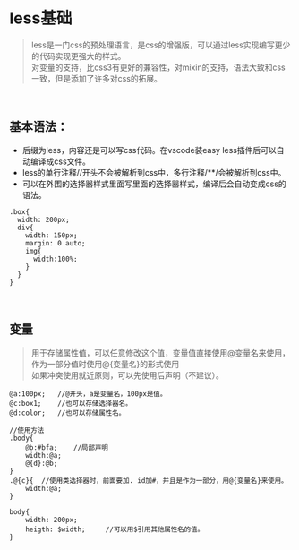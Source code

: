 # less基础
> less是一门css的预处理语言，是css的增强版，可以通过less实现编写更少的代码实现更强大的样式。<br/>
对变量的支持，比css3有更好的兼容性，对mixin的支持，语法大致和css一致，但是添加了许多对css的拓展。

<br/>

基本语法：
---
- 后缀为less，内容还是可以写css代码。在vscode装easy less插件后可以自动编译成css文件。
- less的单行注释//开头不会被解析到css中，多行注释/**/会被解析到css中。
- 可以在外围的选择器样式里面写里面的选择器样式，编译后会自动变成css的语法。
```
.box{
  width: 200px;
  div{
    width: 150px;
    margin: 0 auto;
    img{
      width:100%;
    }
  }
}
```

<br/>

变量
---
> 用于存储属性值，可以任意修改这个值，变量值直接使用@变量名来使用，作为一部分值时使用@{变量名}的形式使用<br/>
如果冲突使用就近原则，可以先使用后声明（不建议）。

```
@a:100px;	//@开头，a是变量名，100px是值。
@c:box1;	//也可以存储选择器名。
@d:color;	//也可以存储属性名。

//使用方法
.body{
	@b:#bfa;	//局部声明
	width:@a;
	@{d}:@b;
}
.@{c}{	//使用类选择器时，前面要加. id加#，并且是作为一部分，用@{变量名}来使用。
	width:@a;
}
```

```
body{
	width: 200px;
	heigth: $width;		//可以用$引用其他属性名的值。
}
```
